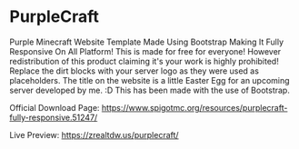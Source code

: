 # PurpleCraft
Purple Minecraft Website Template Made Using Bootstrap Making It Fully Responsive On All Platform!
This is made for free for everyone! However redistribution of this product claiming it's your work is highly prohibited!
Replace the dirt blocks with your server logo as they were used as placeholders.
The title on the website is a little Easter Egg for an upcoming server developed by me. :D
This has been made with the use of Bootstrap.

Official Download Page: https://www.spigotmc.org/resources/purplecraft-fully-responsive.51247/

Live Preview: https://zrealtdw.us/purplecraft/
